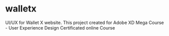 # walletx
UI/UX for Wallet X website.
This project created for Adobe XD Mega Course - User Experience Design Certificated online Course
